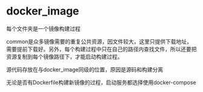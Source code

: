 # docker_image

每个文件夹是一个镜像构建过程

common是众多镜像需要的重复公共资源，因文件较大，这里只提供下载地址，需要提前下载好。另外，每个构建过程中只在自己的路径内查找文件，所以还要把资源复制到每个镜像路径下，才能启动构建过程。

源代码存放在与docker_image同级的位置，原因是源码和构建分离

无论是否有Dockerfile构建新镜像的过程，启动服务都选择使用docker-compose
